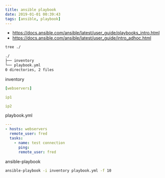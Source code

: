 ```yaml
---
title: ansible playbook
date: 2019-01-01 00:39:43
tags: [ansible, playbook]
---
```


* <https://docs.ansible.com/ansible/latest/user_guide/playbooks_intro.html>
* <https://docs.ansible.com/ansible/latest/user_guide/intro_adhoc.html>

<!--more-->

```sh
tree ./

./
├── inventory
└── playbook.yml
0 directories, 2 files
```

inventory

```yaml
[webservers]

ip1

ip2

```

playbook.yml

```yaml
---
- hosts: webservers
  remote_user: fred
  tasks:
    - name: test connection
      ping:
      remote_user: fred

```

ansible-playbook

```sh
ansible-playbook -i inventory playbook.yml -f 10
```
